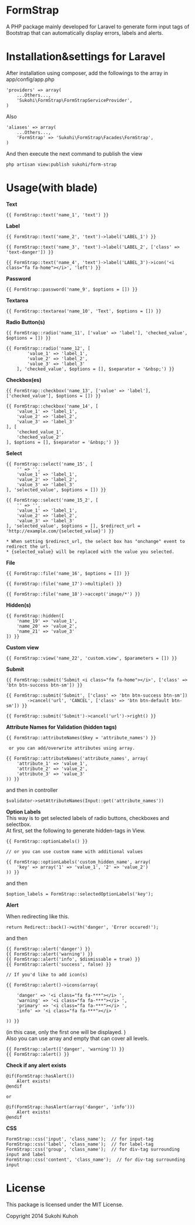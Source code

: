 FormStrap
====

A PHP package mainly developed for Laravel to generate form input tags of Bootstrap that can automatically display errors, labels and alerts.

Installation&settings for Laravel
====

After installation using composer, add the followings to the array in  app/config/app.php

    'providers' => array(  
        ...Others...,  
        'Sukohi\FormStrap\FormStrapServiceProvider',
    )

Also

    'aliases' => array(  
        ...Others...,  
        'FormStrap' => 'Sukohi\FormStrap\Facades\FormStrap',
    )
And then  execute the next command to publish the view

    php artisan view:publish sukohi/form-strap

Usage(with blade)
====  
**Text**  

    {{ FormStrap::text('name_1', 'text') }}
    
    
**Label**

    {{ FormStrap::text('name_2', 'text')->label('LABEL_1') }}
				
    {{ FormStrap::text('name_3', 'text')->label('LABEL_2', ['class' => 'text-danger']) }}
				
    {{ FormStrap::text('name_4', 'text')->label('LABEL_3')->icon('<i class="fa fa-home"></i>', 'left') }}
    
**Password**

    {{ FormStrap::password('name_9', $options = []) }}
    
**Textarea**

    {{ FormStrap::textarea('name_10', 'Text', $options = []) }}
    
**Radio Button(s)**

    {{ FormStrap::radio('name_11', ['value' => 'label'], 'checked_value', $options = []) }}
			
    {{ FormStrap::radio('name_12', [
    		'value_1' => 'label_1', 
    		'value_2' => 'label_2', 
    		'value_3' => 'label_3'
    	], 'checked_value', $options = [], $separator = '&nbsp;') }}
				
**Checkbox(es)**

    {{ FormStrap::checkbox('name_13', ['value' => 'label'], ['checked_value'], $options = []) }}
				
    {{ FormStrap::checkbox('name_14', [
		'value_1' => 'label_1', 
		'value_2' => 'label_2', 
		'value_3' => 'label_3'
	], [
		'checked_value_1', 
		'checked_value_2'
	], $options = [], $separator = '&nbsp;') }}
	
**Select**

    {{ FormStrap::select('name_15', [
		'' => '', 
		'value_1' => 'label_1', 
		'value_2' => 'label_2', 
		'value_3' => 'label_3'
	], 'selected_value', $options = []) }}
	
    {{ FormStrap::select('name_15_2', [
        '' => '',
        'value_1' => 'label_1',
        'value_2' => 'label_2',
        'value_3' => 'label_3'
    ], 'selected_value', $options = [], $redirect_url = 'http://example.com/{selected_value}') }}

    * When setting $redirect_url, the select box has "onchange" event to redirect the url.
    * {selected_value} will be replaced with the value you selected.

	
**File**

    {{ FormStrap::file('name_16', $options = []) }}
	
    {{ FormStrap::file('name_17')->multiple() }}
	
    {{ FormStrap::file('name_18')->accept('image/*') }}
	
**Hidden(s)**

	{{ FormStrap::hidden([
		'name_19' => 'value_1', 
		'name_20' => 'value_2', 
		'name_21' => 'value_3'
	]) }}
	
**Custom view**

    {{ FormStrap::view('name_22', 'custom.view', $parameters = []) }}
    
**Submit**

    {{ FormStrap::submit('Submit <i class="fa fa-home"></i>', ['class' => 'btn btn-success btn-sm']) }}
    
    {{ FormStrap::submit('Submit', ['class' => 'btn btn-success btn-sm'])
			->cancel('url', 'CANCEL', ['class' => 'btn btn-default btn-sm']) }}
	
    {{ FormStrap::submit('Submit')->cancel('url')->right() }}
    
**Attribute Names for Validation (hidden tags)**  

    {{ FormStrap::attributeNames($key = 'attribute_names') }}
    
     or you can add/overwrite attributes using array.
    
    {{ FormStrap::attributeNames('attribute_names', array(
        'attribute_1' => 'value_1', 
        'attribute_2' => 'value_2',
        'attribute_3' => 'value_3'
    )) }}
    
and then in controller
    
    $validator->setAttributeNames(Input::get('attribute_names'))

**Option Labels**  
This way is to get selected labels of radio buttons, checkboxes and selectbox.  
At first, set the following to generate hidden-tags in View.

    {{ FormStrap::optionLabels() }}

    // or you can use custom name with additional values

    {{ FormStrap::optionLabels('custom_hidden_name', array(
	    'key' => array('1' => 'value_1', '2' => 'value_2')
	)) }}

and then 


    $option_labels = FormStrap::selectedOptionLabels('key');
   
   

**Alert**

When redirecting like this.

    return Redirect::back()->with('danger', 'Error occured!');
    
and then

    {{ FormStrap::alert('danger') }}
    {{ FormStrap::alert('warning') }}
    {{ FormStrap::alert('info', $dismissable = true) }}
    {{ FormStrap::alert('success', false) }}
    
    // If you'd like to add icon(s)
    
    {{ FormStrap::alert()->icons(array(

    	'danger' => '<i class="fa fa-***"></i> ', 
    	'warning' => '<i class="fa fa-***"></i> ', 
    	'primary' => '<i class="fa fa-***"></i> ', 
    	'info' => '<i class="fa fa-***"></i> '
	
    )) }}

(in this case, only the first one will be displayed. )  
Also you can use array and empty that can cover all levels.

    {{ FormStrap::alert(['danger', 'warning']) }}
    {{ FormStrap::alert() }}
    
**Check if any alert exists**

    @if(FormStrap::hasAlert())
        Alert exists!
    @endif
    
    or 
    
    @if(FormStrap::hasAlert(array('danger', 'info')))
        Alert exists!
    @endif

**CSS**  

    FormStrap::css('input', 'class_name');  // for input-tag
    FormStrap::css('label', 'class_name');  // for label-tag
    FormStrap::css('group', 'class_name');  // for div-tag surrounding input and label 
    FormStrap::css('content', 'class_name');  // for div-tag surrounding input
    
License
====
This package is licensed under the MIT License.

Copyright 2014 Sukohi Kuhoh